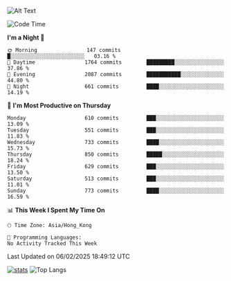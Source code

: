 ![Alt Text](https://media.tenor.com/3Gehha8RO-sAAAAC/goose-dance.gif)

<!--START_SECTION:waka-->
![Code Time](http://img.shields.io/badge/Code%20Time-407%20hrs%206%20mins-blue)

**I'm a Night 🦉** 

```text
🌞 Morning                147 commits         █░░░░░░░░░░░░░░░░░░░░░░░░   03.16 % 
🌆 Daytime                1764 commits        █████████░░░░░░░░░░░░░░░░   37.86 % 
🌃 Evening                2087 commits        ███████████░░░░░░░░░░░░░░   44.80 % 
🌙 Night                  661 commits         ████░░░░░░░░░░░░░░░░░░░░░   14.19 % 
```
📅 **I'm Most Productive on Thursday** 

```text
Monday                   610 commits         ███░░░░░░░░░░░░░░░░░░░░░░   13.09 % 
Tuesday                  551 commits         ███░░░░░░░░░░░░░░░░░░░░░░   11.83 % 
Wednesday                733 commits         ████░░░░░░░░░░░░░░░░░░░░░   15.73 % 
Thursday                 850 commits         █████░░░░░░░░░░░░░░░░░░░░   18.24 % 
Friday                   629 commits         ███░░░░░░░░░░░░░░░░░░░░░░   13.50 % 
Saturday                 513 commits         ███░░░░░░░░░░░░░░░░░░░░░░   11.01 % 
Sunday                   773 commits         ████░░░░░░░░░░░░░░░░░░░░░   16.59 % 
```


📊 **This Week I Spent My Time On** 

```text
🕑︎ Time Zone: Asia/Hong_Kong

💬 Programming Languages: 
No Activity Tracked This Week
```


 Last Updated on 06/02/2025 18:49:12 UTC
<!--END_SECTION:waka-->
[![stats](https://github-readme-stats-rose-phi.vercel.app/api?username=jxncted&count_private=true)](https://github.com/jxncted/github-readme-stats)
![Top Langs](https://github-readme-stats-rose-phi.vercel.app/api/top-langs/?username=jxncted\&layout=compact&hide=c,assembly,jupyter%20notebook)
